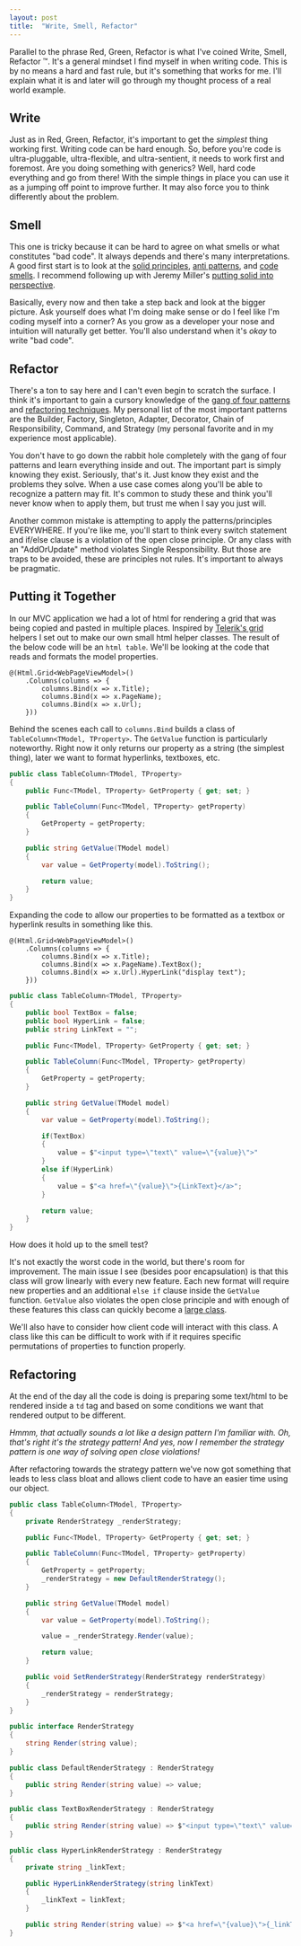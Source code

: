 ```yaml
---
layout: post
title:  "Write, Smell, Refactor"
---
```


Parallel to the phrase Red, Green, Refactor is what I've coined Write, Smell, Refactor &trade;. It's a general mindset I find myself in when writing code. This is by no means a hard and fast rule, but it's something that works for me. I'll explain what it is and later will go through my thought process of a real world example. 

## Write

Just as in Red, Green, Refactor, it's important to get the _simplest_ thing working first. Writing code can be hard enough. So, before you're code is ultra-pluggable, ultra-flexible, and ultra-sentient, it needs to work first and foremost. Are you doing something with generics? Well, hard code everything and go from there! With the simple things in place you can use it as a jumping off point to improve further. It may also force you to think differently about the problem. 

## Smell

This one is tricky because it can be hard to agree on what smells or what constitutes "bad code". It always depends and there's many interpretations. A good first start is to look at the [solid principles](https://en.wikipedia.org/wiki/SOLID), [anti patterns](https://sourcemaking.com/antipatterns), and [code smells](https://sourcemaking.com/refactoring/smells). I recommend following up with Jeremy Miller's [putting solid into perspective](https://jeremydmiller.com/2022/08/10/putting-solid-into-perspective/). 

Basically, every now and then take a step back and look at the bigger picture. Ask yourself does what I'm doing make sense or do I feel like I'm coding myself into a corner? As you grow as a developer your nose and intuition will naturally get better. You'll also understand when it's _okay_ to write "bad code".

## Refactor

There's a ton to say here and I can't even begin to scratch the surface. I think it's important to gain a cursory knowledge of the [gang of four patterns](https://sourcemaking.com/design_patterns) and [refactoring techniques](https://sourcemaking.com/refactoring/refactorings). My personal list of the most important patterns are the Builder, Factory, Singleton, Adapter, Decorator, Chain of Responsibility, Command, and Strategy (my personal favorite and in my experience most applicable).

You don't have to go down the rabbit hole completely with the gang of four patterns and learn everything inside and out. The important part is simply knowing they exist. Seriously, that's it. Just know they exist and the problems they solve. When a use case comes along you'll be able to recognize a pattern may fit. It's common to study these and think you'll never know when to apply them, but trust me when I say you just will. 

Another common mistake is attempting to apply the patterns/principles EVERYWHERE. If you're like me, you'll start to think every switch statement and if/else clause is a violation of the open close principle. Or any class with an "AddOrUpdate" method violates Single Responsibility. But those are traps to be avoided, these are principles not rules. It's important to always be pragmatic.
 

## Putting it Together

In our MVC application we had a lot of html for rendering a grid that was being copied and pasted in multiple places. Inspired by [Telerik's grid](https://demos.telerik.com/aspnet-mvc/grid/local-data-binding) helpers I set out to make our own small html helper classes. The result of the below code will be an `html table`. We'll be looking at the code that reads and formats the model properties.

```
@(Html.Grid<WebPageViewModel>()    
    .Columns(columns => {    	
        columns.Bind(x => x.Title);
        columns.Bind(x => x.PageName);
        columns.Bind(x => x.Url);
    }))
```

Behind the scenes each call to `columns.Bind` builds a class of `TableColumn<TModel, TProperty>`. The `GetValue` function is particularly noteworthy. Right now it only returns our property as a string (the simplest thing), later we want to format hyperlinks, textboxes, etc.

```c#
public class TableColumn<TModel, TProperty>
{ 
    public Func<TModel, TProperty> GetProperty { get; set; }

    public TableColumn(Func<TModel, TProperty> getProperty)
    {
        GetProperty = getProperty;
    }

    public string GetValue(TModel model)
    {
        var value = GetProperty(model).ToString();

        return value;
    }
}
```

Expanding the code to allow our properties to be formatted as a textbox or hyperlink results in something like this.

```
@(Html.Grid<WebPageViewModel>()    
    .Columns(columns => {    	
        columns.Bind(x => x.Title);
        columns.Bind(x => x.PageName).TextBox();
        columns.Bind(x => x.Url).HyperLink("display text");
    }))
```

```c#
public class TableColumn<TModel, TProperty>
{ 
    public bool TextBox = false;
    public bool HyperLink = false;
    public string LinkText = "";

    public Func<TModel, TProperty> GetProperty { get; set; }

    public TableColumn(Func<TModel, TProperty> getProperty)
    {
        GetProperty = getProperty;
    }

    public string GetValue(TModel model)
    {
        var value = GetProperty(model).ToString();

        if(TextBox)
        {
            value = $"<input type=\"text\" value=\"{value}\">"
        }
        else if(HyperLink)
        {
            value = $"<a href=\"{value}\">{LinkText}</a>";
        }

        return value;
    }
}
```

How does it hold up to the smell test?

It's not exactly the worst code in the world, but there's room for improvement. The main issue I see (besides poor encapsulation) is that this class will grow linearly with every new feature. Each new format will require new properties and an additional `else if` clause inside the `GetValue` function. `GetValue` also violates the open close principle and with enough of these features this class can quickly become a [large class](https://sourcemaking.com/refactoring/smells/large-class). 

We'll also have to consider how client code will interact with this class. A class like this can be difficult to work with if it requires specific permutations of properties to function properly. 

## Refactoring

At the end of the day all the code is doing is preparing some text/html to be rendered inside a `td` tag and based on some conditions we want that rendered output to be different. 

_Hmmm, that actually sounds a lot like a design pattern I'm familiar with. Oh, that's right it's the strategy pattern! And yes, now I remember the strategy pattern is one way of solving open close violations!_

After refactoring towards the strategy pattern we've now got something that leads to less class bloat and allows client code to have an easier time using our object.

```c#
public class TableColumn<TModel, TProperty>
{ 
    private RenderStrategy _renderStrategy;

    public Func<TModel, TProperty> GetProperty { get; set; }

    public TableColumn(Func<TModel, TProperty> getProperty)
    {
        GetProperty = getProperty;
        _renderStrategy = new DefaultRenderStrategy();
    }

    public string GetValue(TModel model)
    {
        var value = GetProperty(model).ToString();

        value = _renderStrategy.Render(value);

        return value;
    }

    public void SetRenderStrategy(RenderStrategy renderStrategy)
    {
        _renderStrategy = renderStrategy;
    }
}

public interface RenderStrategy 
{
    string Render(string value);
}

public class DefaultRenderStrategy : RenderStrategy 
{
    public string Render(string value) => value;
}

public class TextBoxRenderStrategy : RenderStrategy 
{
    public string Render(string value) => $"<input type=\"text\" value=\"{value}\">";
}

public class HyperLinkRenderStrategy : RenderStrategy 
{
    private string _linkText;

    public HyperLinkRenderStrategy(string linkText)
    {
        _linkText = linkText;
    }

    public string Render(string value) => $"<a href=\"{value}\">{_linkText}</a>";
}

```